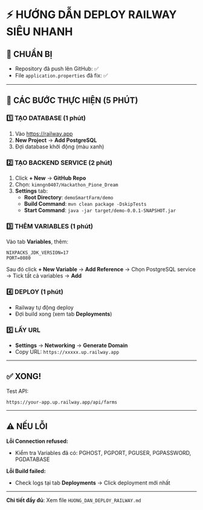 # ⚡ HƯỚNG DẪN DEPLOY RAILWAY SIÊU NHANH

## 📌 CHUẨN BỊ
- Repository đã push lên GitHub: ✅
- File `application.properties` đã fix: ✅

---

## 🚀 CÁC BƯỚC THỰC HIỆN (5 PHÚT)

### 1️⃣ TẠO DATABASE (1 phút)
1. Vào https://railway.app
2. **New Project** → **Add PostgreSQL**
3. Đợi database khởi động (màu xanh)

### 2️⃣ TẠO BACKEND SERVICE (2 phút)
1. Click **+ New** → **GitHub Repo**
2. Chọn: `kimngn0407/Hackathon_Pione_Dream`
3. **Settings** tab:
   - **Root Directory**: `demoSmartFarm/demo`
   - **Build Command**: `mvn clean package -DskipTests`
   - **Start Command**: `java -jar target/demo-0.0.1-SNAPSHOT.jar`

### 3️⃣ THÊM VARIABLES (1 phút)
Vào tab **Variables**, thêm:

```
NIXPACKS_JDK_VERSION=17
PORT=8080
```

Sau đó click **+ New Variable** → **Add Reference** → Chọn PostgreSQL service → Tick tất cả variables → **Add**

### 4️⃣ DEPLOY (1 phút)
- Railway tự động deploy
- Đợi build xong (xem tab **Deployments**)

### 5️⃣ LẤY URL
- **Settings** → **Networking** → **Generate Domain**
- Copy URL: `https://xxxxx.up.railway.app`

---

## ✅ XONG!

Test API:
```
https://your-app.up.railway.app/api/farms
```

---

## ⚠️ NẾU LỖI

**Lỗi Connection refused:**
- Kiểm tra Variables đã có: PGHOST, PGPORT, PGUSER, PGPASSWORD, PGDATABASE

**Lỗi Build failed:**
- Check logs tại tab **Deployments** → Click deployment mới nhất

---

**Chi tiết đầy đủ**: Xem file `HUONG_DAN_DEPLOY_RAILWAY.md`

